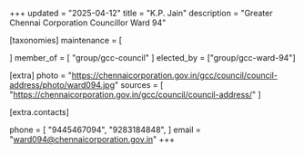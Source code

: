 +++
updated = "2025-04-12"
title = "K.P. Jain"
description = "Greater Chennai Corporation Councillor Ward 94"

[taxonomies]
maintenance = [

]
member_of = [
    "group/gcc-council"
]
elected_by = ["group/gcc-ward-94"]

[extra]
photo = "https://chennaicorporation.gov.in/gcc/council/council-address/photo/ward094.jpg"
sources = [
    "https://chennaicorporation.gov.in/gcc/council/council-address/"
]

[extra.contacts]

phone = [
    "9445467094",
    "9283184848",
    ]
email = "ward094@chennaicorporation.gov.in"
+++